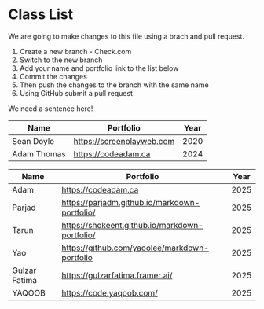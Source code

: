 # Class List

We are going to make changes to this file using a brach and pull request.

1. Create a new branch - Check.com
2. Switch to the new branch
3. Add your name and portfolio link to the list below
4. Commit the changes
5. Then push the changes to the branch with the same name
6. Using GitHub submit a pull request

We need a sentence here!

| Name        | Portfolio                 | Year |
| ----------- | ------------------------- | ---- |
| Sean Doyle  | https://screenplayweb.com | 2020 |
| Adam Thomas | https://codeadam.ca       | 2024 |

| Name          | Portfolio                                               | Year |
| ------------- | ------------------------------------------------------- | ---- |
| Adam          | https://codeadam.ca                                     | 2025 |
| Parjad        | https://parjadm.github.io/markdown-portfolio/           | 2025 |
| Tarun         | https://shokeent.github.io/markdown-portfolio/          | 2025 |
| Yao           | https://github.com/yaoolee/markdown-portfolio           | 2025 |
| Gulzar Fatima | https://gulzarfatima.framer.ai/                         | 2025 |
| YAQOOB        | https://code.yaqoob.com/                                | 2025 |
